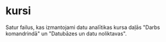 # kursi
Satur failus, kas izmantojami datu analītikas kursa daļās "Darbs komandrindā" un "Datubāzes un datu noliktavas".
